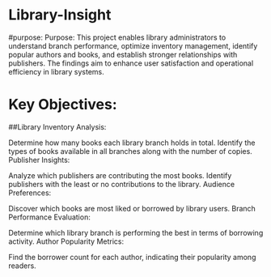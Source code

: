 # Library-Insight
#purpose:
Purpose:
This project enables library administrators to understand branch performance, optimize inventory management, identify popular authors and books, and establish stronger relationships with publishers. The findings aim to enhance user satisfaction and operational efficiency in library systems.

# Key Objectives:
##Library Inventory Analysis:

Determine how many books each library branch holds in total.
Identify the types of books available in all branches along with the number of copies.
Publisher Insights:

Analyze which publishers are contributing the most books.
Identify publishers with the least or no contributions to the library.
Audience Preferences:

Discover which books are most liked or borrowed by library users.
Branch Performance Evaluation:

Determine which library branch is performing the best in terms of borrowing activity.
Author Popularity Metrics:

Find the borrower count for each author, indicating their popularity among readers.
